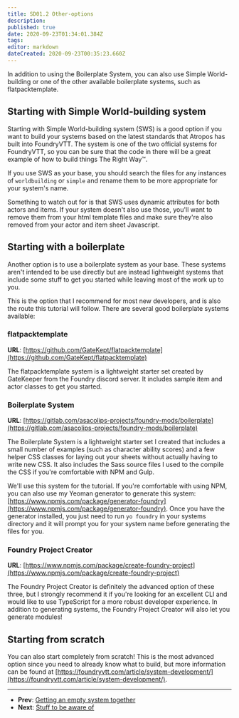 ```yaml
---
title: SD01.2 Other-options
description: 
published: true
date: 2020-09-23T01:34:01.384Z
tags: 
editor: markdown
dateCreated: 2020-09-23T00:35:23.660Z
---
```


In addition to using the Boilerplate System, you can also use Simple World-building or one of the other available boilerplate systems, such as flatpacktemplate.

## Starting with Simple World-building system

Starting with Simple World-building system (SWS) is a good option if you want to build your systems based on the latest standards that Atropos has built into FoundryVTT. The system is one of the two official systems for FoundryVTT, so you can be sure that the code in there will be a great example of how to build things The Right Way™.

If you use SWS as your base, you should search the files for any instances of <!-- {% raw %} -->`worldbuilding`<!-- {% endraw %} --> or <!-- {% raw %} -->`simple`<!-- {% endraw %} --> and rename them to be more appropriate for your system's name.

Something to watch out for is that SWS uses dynamic attributes for both actors and items. If your system doesn't also use those, you'll want to remove them from your html template files and make sure they're also removed from your actor and item sheet Javascript.

## Starting with a boilerplate

Another option is to use a boilerplate system as your base. These systems aren't intended to be use directly but are instead lightweight systems that include some stuff to get you started while leaving most of the work up to you.

This is the option that I recommend for most new developers, and is also the route this tutorial will follow. There are several good boilerplate systems available:

### flatpacktemplate

**URL**: [https://github.com/GateKept/flatpacktemplate](https://github.com/GateKept/flatpacktemplate)

The flatpacktemplate system is a lightweight starter set created by GateKeeper from the Foundry discord server. It includes sample item and actor classes to get you started.

### Boilerplate System
**URL**: [https://gitlab.com/asacolips-projects/foundry-mods/boilerplate](https://gitlab.com/asacolips-projects/foundry-mods/boilerplate)

The Boilerplate System is a lightweight starter set I created that includes a small number of examples (such as character ability scores) and a few helper CSS classes for laying out your sheets without actually having to write new CSS. It also includes the Sass source files I used to the compile the CSS if you're comfortable with NPM and Gulp.

We'll use this system for the tutorial. If you're comfortable with using NPM, you can also use my Yeoman generator to generate this system: [https://www.npmjs.com/package/generator-foundry](https://www.npmjs.com/package/generator-foundry). Once you have the generator installed, you just need to run <!-- {% raw %} -->`yo foundry`<!-- {% endraw %} --> in your systems directory and it will prompt you for your system name before generating the files for you.

### Foundry Project Creator

**URL**: [https://www.npmjs.com/package/create-foundry-project](https://www.npmjs.com/package/create-foundry-project)

The Foundry Project Creator is definitely the advanced option of these three, but I strongly recommend it if you're looking for an excellent CLI and would like to use TypeScript for a more robust developer experience. In addition to generating systems, the Foundry Project Creator will also let you generate modules!

## Starting from scratch

You can also start completely from scratch! This is the most advanced option since you need to already know what to build, but more information can be found at [https://foundryvtt.com/article/system-development/](https://foundryvtt.com/article/system-development/).

---

* **Prev**: [Getting an empty system together](https://foundry-vtt-community.github.io/wiki/SD01-Getting-started)
* **Next**: [Stuff to be aware of](https://foundry-vtt-community.github.io/wiki/SD02-Stuff-to-be-aware-of)